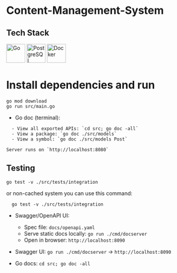 # Content-Management-System

## Tech Stack

<p align="left">
  <img src="https://skillicons.dev/icons?i=go" alt="Go" height="50" />
  <img src="https://skillicons.dev/icons?i=postgres" alt="PostgreSQL" height="50" />
  <img src="https://skillicons.dev/icons?i=docker" alt="Docker" height="50" />
</p>


# Install dependencies and run

    go mod download
    go run src/main.go

- Go doc (terminal):
````
  - View all exported APIs: `cd src; go doc -all`
  - View a package: `go doc ./src/models`
  - View a symbol: `go doc ./src/models Post`

Server runs on `http://localhost:8080`
````

## Testing

````
go test -v ./src/tests/integration
````
or non-cached system you can use this command:
      
      go test -v ./src/tests/integration

- Swagger/OpenAPI UI:

  - Spec file: `docs/openapi.yaml`
  - Serve static docs locally: `go run ./cmd/docserver`
  - Open in browser: `http://localhost:8090`

- Swagger UI: `go run ./cmd/docserver` → `http://localhost:8090`
- Go docs: `cd src; go doc -all`
